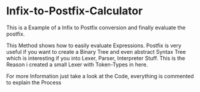 # Infix-to-Postfix-Calculator
This is a Example of a Infix to Postfix conversion and finally evaluate the postfix.

This Method shows how to easily evaluate Expressions. Postfix is very useful if you want to create a Binary Tree and even abstract Syntax Tree which is interesting
if you into Lexer, Parser, Interpreter Stuff. This is the Reason i created a small Lexer with Token-Types in here.

For more Information just take a look at the Code, everything is commented to explain the Process 

